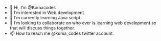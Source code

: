 - 👋 Hi, I’m @Komacodes
- 👀 I’m interested in Web development
- 🌱 I’m currently learning Java script
- 💞️ I’m looking to collaborate on who ever is learning web development so that will discuss things together.
- 📫 How to reach me @koma_codes twitter account.

<!---
Komacodes/Komacodes is a ✨ special ✨ repository because its `README.md` (this file) appears on your GitHub profile.
You can click the Preview link to take a look at your changes.
--->
